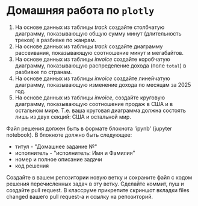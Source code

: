 # Домашняя работа по `plotly`  

1. На основе данных из таблицы *track* создайте столбчатую диаграмму, показывающую общую сумму минут (длительность треков) в разбивке по жанрам.
2. На основе данных из таблицы *track* создайте диаграмму рассеивания, показывающую соотношение минут и мегабайтов.
3. На основе данных из таблицы *invoice* создайте коробчатую диаграмму, показывающую распределение дохода (поле `total`) в разбивке по странам.
4. На основе данных из таблицы *invoice* создайте линейчатую диаграмму, показывающую изменение дохода по месяцам за 2025 год.
5. На основе данных из таблицы *invoice*, создайте круговую диаграмму, показывающую соотношение продаж в США и в остальном мире. Т.е. ваша круговая диаграмма должна состоять лишь из двух секций: США и остальной мир.

Файл решения должен быть в формате блокнота 'ipynb' (jupyter notebook). В блокноте должно быть следующее:
* титул - "Домашнее задание №" 
* исполнитель - "исполнитель: Имя и Фамилия"
* номер и полное описание задачи
* код решения

Создайте в вашем репозитории новую ветку и сохраните файл с кодом решения перечисленных задач в эту ветку. Сделайте коммит, пуш и создайте pull request. В классруме прикрепите скриншот вкладки files changed вашего pull request-а и ссылку на репозиторий.
